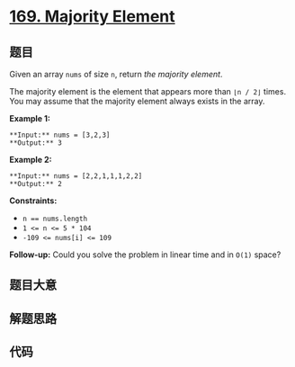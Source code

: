 # [169. Majority Element](https://leetcode.com/problems/majority-element)

## 题目

Given an array `nums` of size `n`, return _the majority element_.

The majority element is the element that appears more than `⌊n / 2⌋` times.
You may assume that the majority element always exists in the array.



**Example 1:**

    
    
    **Input:** nums = [3,2,3]
    **Output:** 3
    

**Example 2:**

    
    
    **Input:** nums = [2,2,1,1,1,2,2]
    **Output:** 2
    



**Constraints:**

  * `n == nums.length`
  * `1 <= n <= 5 * 104`
  * `-109 <= nums[i] <= 109`



**Follow-up:** Could you solve the problem in linear time and in `O(1)` space?


## 题目大意

## 解题思路

## 代码

```javascript

```
